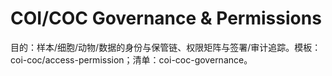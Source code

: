 # COI/COC Governance & Permissions

目的：样本/细胞/动物/数据的身份与保管链、权限矩阵与签署/审计追踪。模板：coi-coc/access-permission；清单：coi-coc-governance。
